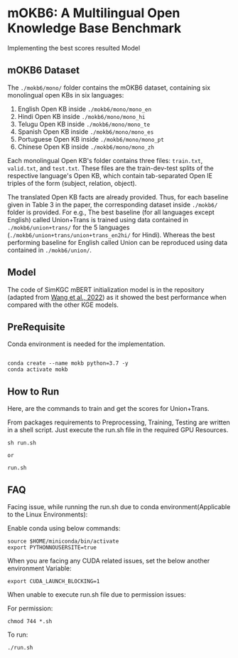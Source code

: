 # mOKB6: A Multilingual Open Knowledge Base Benchmark

Implementing the best scores resulted Model

## mOKB6 Dataset
The `./mokb6/mono/` folder contains the mOKB6 dataset, containing six monolingual open KBs in six languages: 
1. English Open KB inside `./mokb6/mono/mono_en`
2. Hindi Open KB inside `./mokb6/mono/mono_hi`
3. Telugu Open KB inside `./mokb6/mono/mono_te`
4. Spanish Open KB inside `./mokb6/mono/mono_es`
5. Portuguese Open KB inside `./mokb6/mono/mono_pt`
6. Chinese Open KB inside `./mokb6/mono/mono_zh`

Each monolingual Open KB's folder contains three files: `train.txt`, `valid.txt`, and `test.txt`.
These files are the train-dev-test splits of the respective language's Open KB, which contain tab-separated Open IE triples of the form (subject, relation, object).

The translated Open KB facts are already provided.
Thus, for each baseline given in Table 3 in the paper, the corresponding dataset inside `./mokb6/` folder is provided.
For e.g., The best baseline (for all languages except English) called Union+Trans is trained using data contained in `./mokb6/union+trans/` for the 5 languages (`./mokb6/union+trans/union+trans_en2hi/` for Hindi).
Whereas the best performing baseline for English called Union can be reproduced using data contained in `./mokb6/union/`.

## Model
The code of SimKGC mBERT initialization model is in the repository (adapted from [Wang et al., 2022](https://aclanthology.org/2022.acl-long.295)) as it showed the best performance when compared with the other KGE models. 

## PreRequisite
Conda environment is needed for the implementation.
```

conda create --name mokb python=3.7 -y
conda activate mokb
```

## How to Run
Here, are the commands to train and get the scores for Union+Trans.

From packages requirements to Preprocessing, Training, Testing are written in a shell script.
Just execute the run.sh file in the required GPU Resources.

```
sh run.sh

or 

run.sh
```

## FAQ
Facing issue, while running the run.sh due to conda environment(Applicable to the Linux Environments):

Enable conda using below commands:

```
source $HOME/miniconda/bin/activate
export PYTHONNOUSERSITE=true
```

When you are facing any CUDA related issues, set the below another environment Variable:

```
export CUDA_LAUNCH_BLOCKING=1
```

When unable to execute run.sh file due to permission issues:

For permission:
```
chmod 744 *.sh
```

To run:
```
./run.sh
```